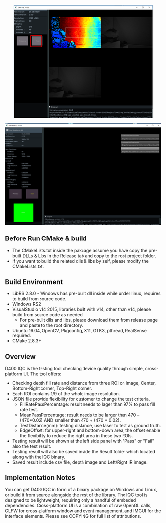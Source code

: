 <p align="center"><img src="res/test.png" /></p>
<p align="center"><img src="res/pass.png" /></p>

## Before Run CMake & build
* The CMakeLists.txt inside the pakcage assume you have copy the pre-built DLLs & Libs in the Release tab and copy to the root project folder.
* If you want to build the related dlls & libs by self, please modify the CMakeLists.txt.

## Build Environment
* LibRS 2.8.0 - Windows has pre-built dll inside while under linux, requires to build from source code.
* Windows RS2
* VisualStudio v14 2015, libraries built with v14, other than v14, please build from source code as needed.
	- For pre-built dlls and libs, please download them from release page and paste to the root directory.
* Ubuntu 16.04, OpenCV, Pkgconfig, X11, GTK3, pthread, RealSense required.
* CMake 2.8.3+

## Overview

D400 IQC is the testing tool checking device quality through simple, cross-platform UI. The tool offers:

* Checking depth fill rate and distance from three ROI on image, Center, Bottom-Right corner, Top-Right corner.
* Each ROI contains 1/9 of the whole image resolution.
* JSON file provide flexibility for customer to change the test criteria.
	- FillRatePassPercentage: result needs to lager than 97% to pass fill rate test.
    - MeanPassPercentage: result needs to be larger than 470 – (470*0.02) AND smaller than 470 + (470 * 0.02).
	- TestDistance(mm): testing distance, use laser to test as ground truth.
	- EdgeOffset: for upper-right and bottom-down area, the offset enable the flexibility to reduce the right area in these two ROIs.
* Testing result will be shown at the left side panel with "Pass" or "Fail" also the test result.
* Testing result will also be saved inside the Result folder which located along with the IQC binary.
* Saved result include csv file, depth image and Left/Right IR image.

## Implementation Notes

You can get D400 IQC in form of a binary package on Windows and Linux, or build it from source alongside the rest of the library. The IQC tool is designed to be lightweight, requiring only a handful of embeded dependencies. Cross-platform UI is a combination of raw OpenGL calls, GLFW for cross-platform window and event management, and IMGUI for the interface elements. Please see COPYING for full list of attributions.